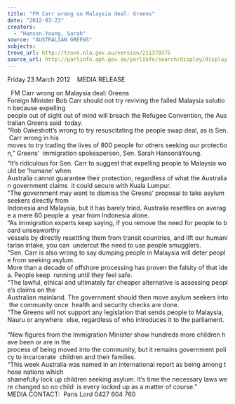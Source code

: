 ```yaml
---
title: "FM Carr wrong on Malaysia deal: Greens"
date: "2012-03-23"
creators:
  - "Hanson-Young, Sarah"
source: "AUSTRALIAN GREENS"
subjects:
trove_url: http://trove.nla.gov.au/version/211370375
source_url: http://parlinfo.aph.gov.au/parlInfo/search/display/display.w3p;query=Id%3A%22media/pressrel/1525038%22
---
```


 Friday 23 March 2012    MEDIA RELEASE 

   FM Carr wrong on Malaysia deal: Greens    Foreign Minister Bob Carr should not try reviving the failed Malaysia solution because expelling  people out of sight out of mind will breach the Refugee Convention, the Australian Greens said  today.    “Rob Oakeshott’s wrong to try resuscitating the people swap deal, as is Sen. Carr wrong in his  moves to try trading the lives of 800 people for others seeking our protection,” Greens’  immigration spokesperson, Sen. Sarah HansonâYoung.    “It’s ridiculous for Sen. Carr to suggest that expelling people to Malaysia would be ‘humane’ when  Australia cannot guarantee their protection, regardless of what the Australian government claims  it could secure with Kuala Lumpur.    “The government may want to dismiss the Greens’ proposal to take asylum seekers directly from  Indonesia and Malaysia, but it has barely tried. Australia resettles on average a mere 60 people a  year from Indonesia alone.    “As immigration experts keep saying, if you remove the need for people to board unseaworthy  vessels by directly resettling them from transit countries, and lift our humanitarian intake, you can  undercut the need to use people smugglers.    “Sen. Carr is also wrong to say dumping people in Malaysia will deter people from seeking asylum.  More than a decade of offshore processing has proven the falsity of that idea. People keep  running until they feel safe.    “The lawful, ethical and ultimately far cheaper alternative is assessing people’s claims on the  Australian mainland. The government should then move asylum seekers into the community once  health and security checks are done.    “The Greens will not support any legislation that sends people to Malaysia, Nauru or anywhere  else, regardless of who introduces it to the parliament.    “New figures from the Immigration Minister show hundreds more children have been or are in the  process of being moved into the community, but it remains government policy to incarcerate  children and their families.    “This week Australia was named in an international report as being among those nations which  shamefully lock up children seeking asylum. It’s time the necessary laws were changed so no child  is every locked up as a matter of course.”    MEDIA CONTACT:  Paris Lord 0427 604 760   

